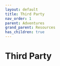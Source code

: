 ```yaml
---
layout: default
title: Third Party
nav_order: 1
parent: Adventures
grand_parent: Resources
has_children: true
---
```


# Third Party 
